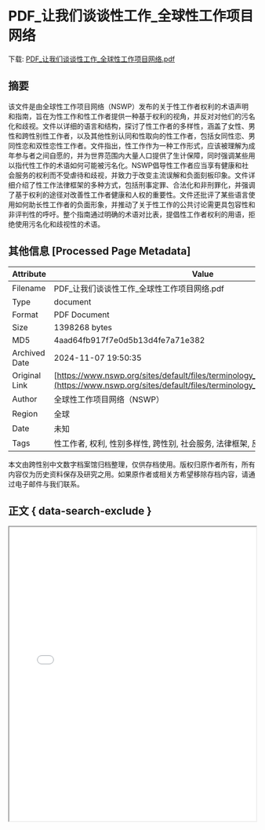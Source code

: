 # PDF_让我们谈谈性工作_全球性工作项目网络

<!-- tcd_download_link -->
下载: <a href="../PDF_让我们谈谈性工作_全球性工作项目网络.pdf" download>PDF_让我们谈谈性工作_全球性工作项目网络.pdf</a>
<!-- tcd_download_link_end -->

## 摘要

<!-- tcd_abstract -->
该文件是由全球性工作项目网络（NSWP）发布的关于性工作者权利的术语声明和指南，旨在为性工作和性工作者提供一种基于权利的视角，并反对对他们的污名化和歧视。文件以详细的语言和结构，探讨了性工作者的多样性，涵盖了女性、男性和跨性别性工作者，以及其他性别认同和性取向的性工作者，包括女同性恋、男同性恋和双性恋性工作者。文件指出，性工作作为一种工作形式，应该被理解为成年参与者之间自愿的，并为世界范围内大量人口提供了生计保障，同时强调某些用以指代性工作的术语如何可能被污名化。NSWP倡导性工作者应当享有健康和社会服务的权利而不受虐待和歧视，并致力于改变主流误解和负面刻板印象。文件详细介绍了性工作法律框架的多种方式，包括刑事定罪、合法化和非刑罪化，并强调了基于权利的途径对改善性工作者健康和人权的重要性。文件还批评了某些语言使用如何助长性工作者的负面形象，并推动了关于性工作的公共讨论需更具包容性和非评判性的呼吁。整个指南通过明确的术语对比表，提倡性工作者权利的用语，拒绝使用污名化和歧视性的术语。

<!-- tcd_abstract_end -->

## 其他信息 [Processed Page Metadata]

| Attribute       | Value                                  |
|-----------------|----------------------------------------|
| Filename        | PDF_让我们谈谈性工作_全球性工作项目网络.pdf                             |
| Type            | document                                 |
| Format          | PDF Document                               |
| Size            | 1398268 bytes                           |
| MD5             | 4aad64fb917f7e0d5b13d4fe7a71e382                                  |
| Archived Date   | 2024-11-07 19:50:35                             |
| Original Link   | [https://www.nswp.org/sites/default/files/terminology_guide_chinese_prf02.pdf](https://www.nswp.org/sites/default/files/terminology_guide_chinese_prf02.pdf)                         |
| Author          | 全球性工作项目网络（NSWP）                               |
| Region          | 全球                               |
| Date            | 未知                                 |
| Tags            | 性工作者, 权利, 性别多样性, 跨性别, 社会服务, 法律框架, 反污名化                                 |

本文由跨性别中文数字档案馆归档整理，仅供存档使用。版权归原作者所有，所有内容仅为历史资料保存及研究之用。如果原作者或相关方希望移除存档内容，请通过电子邮件与我们联系。

## 正文 { data-search-exclude }

<!-- tcd_main_text -->
<iframe src="../PDF_让我们谈谈性工作_全球性工作项目网络.pdf" width="100%" height="600px">
    <p>无法显示PDF，请下载查看。</p>
</iframe>
<!-- tcd_main_text_end -->

